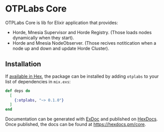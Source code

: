 # OTPLabs Core

OTPLabs Core is lib for Elixir application that provides:
- Horde, Mnesia Supervisor and Horde Registry. (Those loads nodes dynamically when they start).
- Horde and Mnesia NodeObserver. (Those recives notitication when a node up and down and update Horde Cluster).

## Installation

If [available in Hex](https://hex.pm/docs/publish), the package can be installed
by adding `otplabs` to your list of dependencies in `mix.exs`:

```elixir
def deps do
  [
    {:otplabs, "~> 0.1.0"}
  ]
end
```

Documentation can be generated with [ExDoc](https://github.com/elixir-lang/ex_doc)
and published on [HexDocs](https://hexdocs.pm). Once published, the docs can
be found at <https://hexdocs.pm/core>.


